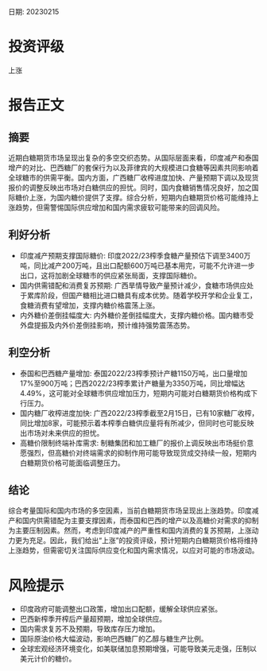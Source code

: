 
日期: 20230215

# 投资评级

上涨

# 报告正文

## 摘要

近期白糖期货市场呈现出复杂的多空交织态势。从国际层面来看，印度减产和泰国增产的对比、巴西糖厂的套保行为以及菲律宾的大规模进口食糖等因素共同影响着全球糖市的供需平衡。国内方面，广西糖厂收榨进度加快、产量预期下调以及现货报价的调整反映出市场对白糖供应的担忧。同时，国内食糖销售情况良好，加之国际糖价上涨，为国内糖价提供了支撑。综合分析，短期内白糖期货价格可能维持上涨趋势，但需警惕国际供应增加和国内需求疲软可能带来的回调风险。

## 利好分析

* 印度减产预期支撑国际糖价: 印度2022/23榨季食糖产量预估下调至3400万吨，同比减产200万吨，且出口配额600万吨已基本用完，可能不允许进一步出口，这将加剧全球糖市的供应紧张局面，支撑国际糖价。
* 国内供需错配和消费复苏预期: 广西旱情导致产量预计减少，食糖市场供应处于累库阶段，但国产糖相比进口糖具有成本优势。随着学校开学和企业复工，食糖消费有望增加，支撑内糖价格震荡上涨。
* 内外糖价差倒挂幅度大: 内外糖价差倒挂幅度大，支撑内糖价格。国内糖市受外盘提振及内外价差倒挂影响，预计维持强势震荡态势。

## 利空分析

* 泰国和巴西糖产量增加: 泰国2022/23榨季预计产糖1150万吨，出口量增加17%至900万吨；巴西2022/23榨季累计产糖量为3350万吨，同比增幅达4.49%，这可能对全球糖市供应增加压力，短期内可能对白糖期货价格构成下行压力。
* 国内糖厂收榨进度加快: 广西2022/23榨季截至2月15日，已有10家糖厂收榨，同比增加8家，可能预示着本榨季白糖供应量将有所减少，但同时也可能反映出市场对未来供应的担忧。
* 高糖价限制终端补库需求: 制糖集团和加工糖厂的报价上调反映出市场挺价意愿强烈，但高糖价对终端需求的抑制作用可能导致现货成交持续一般，短期内白糖期货价格可能面临调整压力。

## 结论

综合考量国际和国内市场的多空因素，当前白糖期货市场呈现出上涨趋势。印度减产和国内供需错配为主要支撑因素，而泰国和巴西的增产以及高糖价对需求的抑制为主要压制因素。然而，考虑到印度减产的严重性和国内消费的复苏预期，上涨动力更为充足。因此，我们给出“上涨”的投资评级，预计短期内白糖期货价格将维持上涨趋势，但需密切关注国际供应变化和国内需求情况，以应对可能的市场波动。

# 风险提示

* 印度政府可能调整出口政策，增加出口配额，缓解全球供应紧张。
* 巴西新榨季开榨后产量超预期，增加全球供应。
* 国内需求复苏不及预期，导致库存压力增加。
* 国际原油价格大幅波动，影响巴西糖厂的乙醇与糖生产比例。
* 全球宏观经济环境变化，如美联储加息预期增强，可能导致美元走强，压制以美元计价的糖价。
